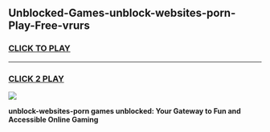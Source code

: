 
## Unblocked-Games-unblock-websites-porn-Play-Free-vrurs
<h3>
<a href="https://premium76.site?title=unblock-websites-porn&ref=12A">CLICK TO PLAY</a></h3>
<hr>

<h3>
<a href="https://premium76.site?title=unblock-websites-porn&ref=12A">CLICK 2 PLAY</a>
  
</h3>

<a href="https://premium76.site?title=unblock-websites-porn&ref=12A"><img src="https://clearcache.store/games.png"></a>


**unblock-websites-porn games unblocked: Your Gateway to Fun and Accessible Online Gaming**
